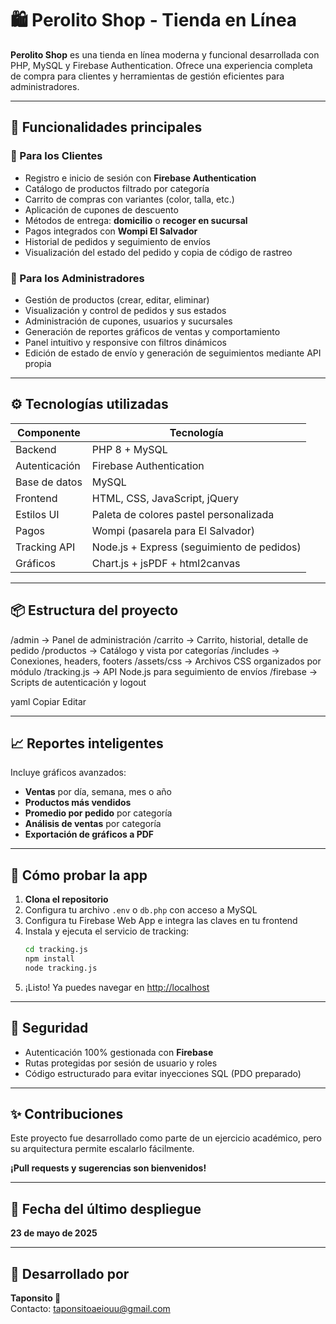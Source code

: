 # 🛍️ Perolito Shop - Tienda en Línea

**Perolito Shop** es una tienda en línea moderna y funcional desarrollada con PHP, MySQL y Firebase Authentication. Ofrece una experiencia completa de compra para clientes y herramientas de gestión eficientes para administradores.

---

## 🚀 Funcionalidades principales

### 🛒 Para los Clientes

- Registro e inicio de sesión con **Firebase Authentication**
- Catálogo de productos filtrado por categoría
- Carrito de compras con variantes (color, talla, etc.)
- Aplicación de cupones de descuento
- Métodos de entrega: **domicilio** o **recoger en sucursal**
- Pagos integrados con **Wompi El Salvador**
- Historial de pedidos y seguimiento de envíos
- Visualización del estado del pedido y copia de código de rastreo

### 🔐 Para los Administradores

- Gestión de productos (crear, editar, eliminar)
- Visualización y control de pedidos y sus estados
- Administración de cupones, usuarios y sucursales
- Generación de reportes gráficos de ventas y comportamiento
- Panel intuitivo y responsive con filtros dinámicos
- Edición de estado de envío y generación de seguimientos mediante API propia

---

## ⚙️ Tecnologías utilizadas

| Componente       | Tecnología                         |
|------------------|-------------------------------------|
| Backend          | PHP 8 + MySQL                      |
| Autenticación    | Firebase Authentication            |
| Base de datos    | MySQL                              |
| Frontend         | HTML, CSS, JavaScript, jQuery      |
| Estilos UI       | Paleta de colores pastel personalizada |
| Pagos            | Wompi (pasarela para El Salvador)  |
| Tracking API     | Node.js + Express (seguimiento de pedidos) |
| Gráficos         | Chart.js + jsPDF + html2canvas      |

---

## 📦 Estructura del proyecto

/admin → Panel de administración
/carrito → Carrito, historial, detalle de pedido
/productos → Catálogo y vista por categorías
/includes → Conexiones, headers, footers
/assets/css → Archivos CSS organizados por módulo
/tracking.js → API Node.js para seguimiento de envíos
/firebase → Scripts de autenticación y logout

yaml
Copiar
Editar

---

## 📈 Reportes inteligentes

Incluye gráficos avanzados:

- **Ventas** por día, semana, mes o año
- **Productos más vendidos**
- **Promedio por pedido** por categoría
- **Análisis de ventas** por categoría
- **Exportación de gráficos a PDF**

---

## 🧪 Cómo probar la app

1. **Clona el repositorio**
2. Configura tu archivo `.env` o `db.php` con acceso a MySQL
3. Configura tu Firebase Web App e integra las claves en tu frontend
4. Instala y ejecuta el servicio de tracking:
   ```bash
   cd tracking.js
   npm install
   node tracking.js
   ```
5. ¡Listo! Ya puedes navegar en [http://localhost](http://localhost)

---

## 🔐 Seguridad

- Autenticación 100% gestionada con **Firebase**
- Rutas protegidas por sesión de usuario y roles
- Código estructurado para evitar inyecciones SQL (PDO preparado)

---

## ✨ Contribuciones

Este proyecto fue desarrollado como parte de un ejercicio académico, pero su arquitectura permite escalarlo fácilmente.

**¡Pull requests y sugerencias son bienvenidos!**

---

## 📅 Fecha del último despliegue

**23 de mayo de 2025**

---

## 👤 Desarrollado por

**Taponsito 🧠**  
Contacto: [taponsitoaeiouu@gmail.com](mailto:taponsitoaeiouu@gmail.com)
